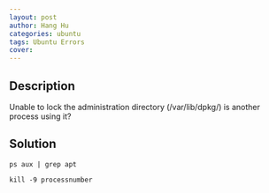 ```yaml
---
layout: post
author: Hang Hu
categories: ubuntu
tags: Ubuntu Errors 
cover: 
---
```

## Description

Unable to lock the administration directory (/var/lib/dpkg/) is another process using it?

## Solution

```
ps aux | grep apt

kill -9 processnumber
```
